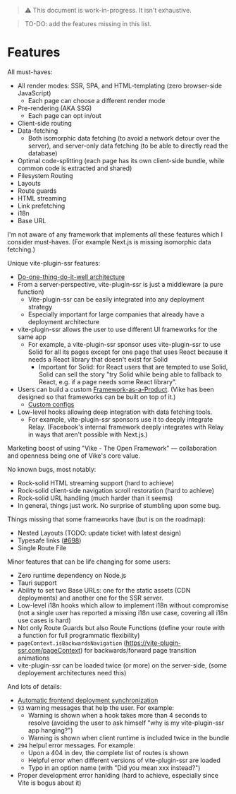 > :warning: This document is work-in-progress. It isn't exhaustive.

> TO-DO: add the features missing in this list.

# Features

All must-haves:
 - All render modes: SSR, SPA, and HTML-templating (zero browser-side JavaScript)
   - Each page can choose a different render mode
 - Pre-rendering (AKA SSG)
   - Each page can opt in/out
 - Client-side routing
 - Data-fetching
   - Both isomorphic data fetching (to avoid a network detour over the server), and server-only data fetching (to be able to directly read the database)
 - Optimal code-splitting (each page has its own client-side bundle, while common code is extracted and shared)
 - Filesystem Routing
 - Layouts
 - Route guards
 - HTML streaming
 - Link prefetching
 - i18n
 - Base URL

I'm not aware of any framework that implements *all* these features which I consider must-haves. (For example Next.js is missing isomorphic data fetching.)

Unique vite-plugin-ssr features:
 - [Do-one-thing-do-it-well architecture](https://vite-plugin-ssr.com/architecture)
 - From a server-perspective, vite-plugin-ssr is just a middleware (a pure function)
   - Vite-plugin-ssr can be easily integrated into any deployment strategy
   - Especially important for large companies that already have a deployment architecture
 - vite-plugin-ssr allows the user to use different UI frameworks for the same app
   - For example, a vite-plugin-ssr sponsor uses vite-plugin-ssr to use Solid for all its pages except for one page that uses React because it needs a React library that doesn't exist for Solid
     - Important for Solid: for React users that are tempted to use Solid, Solid can sell the story "try Solid while being able to fallback to React, e.g. if a page needs some React library".
 - Users can build a custom [Framework-as-a-Product](https://vike.land/#framework-as-a-product). (Vike has been designed so that frameworks can be built on top of it.)
   - [Custom configs](https://vite-plugin-ssr.com/meta)
 - Low-level hooks allowing deep integration with data fetching tools.
   - For example, vite-plugin-ssr sponsors use it to deeply integrate Relay. (Facebook's internal framework deeply integrates with Relay in ways that aren't possible with Next.js.)

Marketing boost of using "Vike - The Open Framework" &mdash; collaboration and openness being one of Vike's core value.

No known bugs, most notably:
 - Rock-solid HTML streaming support (hard to achieve)
 - Rock-solid client-side navigation scroll restoration (hard to achieve)
 - Rock-solid URL handling (much harder than it seems)
 - In general, things just work. No surprise of stumbling upon some bug.

Things missing that some frameworks have (but is on the roadmap):
 - Nested Layouts (TODO: update ticket with latest design)
 - Typesafe links ([#698](https://github.com/brillout/vite-plugin-ssr/issues/698))
 - Single Route File

Minor features that can be life changing for some users:
- Zero runtime dependency on Node.js
- Tauri support
- Ability to set two Base URLs: one for the static assets (CDN deployments) and another one for the SSR server.
- Low-level i18n hooks which allow to implement i18n without compromise (not a single user has reported a missing i18n use case, covering all i18n use cases is hard)
- Not only Route Guards but also Route Functions (define your route with a function for full programmatic flexibility)
- `pageContext.isBackwardsNavigation` (https://vite-plugin-ssr.com/pageContext) for backwards/forward page transition animations
- vite-plugin-ssr can be loaded twice (or more) on the server-side, (some deployement architectures need this)

And lots of details:
- [Automatic frontend deployment synchronization](https://vite-plugin-ssr.com/deploy-sync)
- `93` warning messages that help the user. For example:
  - Warning is shown when a hook takes more than 4 seconds to resolve (avoiding the user to ask himself "why is my vite-plugin-ssr app hanging?")
  - Warning is shown when client runtime is included twice in the bundle
- `294` helpul error messages. For example:
  - Upon a 404 in dev, the complete list of routes is shown
  - Helpful error when different versions of vite-plugin-ssr are loaded
  - Typo in an option name (with "Did you mean xxx instead?")
- Proper development error hanlding (hard to achieve, especially since Vite is bogus about it)
